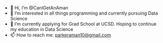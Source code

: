 - 👋 Hi, I’m @CanIGetAnAman
- 👀 I’m interested in all things programming and currently pursuing Data Science
- 🌱 I’m currently applying for Grad School at UCSD. Hoping to continue my education in Data Science
- 📫 How to reach me: parkeraman10@gmail.com



